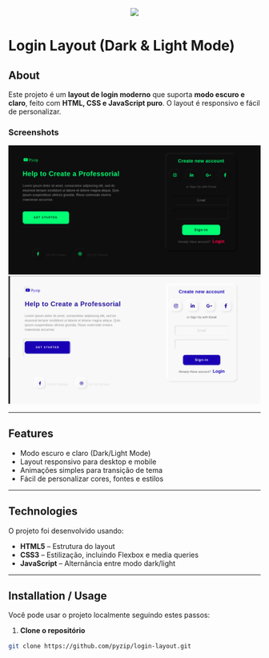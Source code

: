 <p align="center">
  <a href="https://github.com/pyzip" target="_blank">
    <img src="https://www.umov.me/wp-content/uploads/2018/08/banner-topo-BLOG-1200-x-400-2.jpg" width="400">
  </a>
</p>

# Login Layout (Dark & Light Mode)

## About

Este projeto é um **layout de login moderno** que suporta **modo escuro e claro**, feito com **HTML, CSS e JavaScript puro**. O layout é responsivo e fácil de personalizar.

### Screenshots

![Screenshot 1](/Screenshot/Screenshot1.png)  
![Screenshot 2](/Screenshot/Screenshot2.png)  

---

## Features

- Modo escuro e claro (Dark/Light Mode)  
- Layout responsivo para desktop e mobile  
- Animações simples para transição de tema  
- Fácil de personalizar cores, fontes e estilos  

---

## Technologies

O projeto foi desenvolvido usando:  

- **HTML5** – Estrutura do layout  
- **CSS3** – Estilização, incluindo Flexbox e media queries  
- **JavaScript** – Alternância entre modo dark/light  

---

## Installation / Usage

Você pode usar o projeto localmente seguindo estes passos:

1. **Clone o repositório**
```bash
git clone https://github.com/pyzip/login-layout.git

